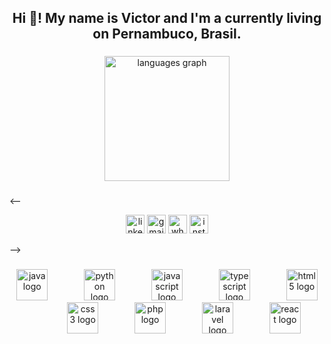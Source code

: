 <h2 align="center">Hi 🖖! My name is Victor and I'm a currently living on Pernambuco, Brasil.</h2>

###

<div align="center">
  <img src="https://github-readme-stats.vercel.app/api/top-langs?username=VictorGDM&locale=pt-br&hide_title=true&layout=compact&card_width=320&langs_count=6&theme=github_dark&hide_border=false&order=2" height="200" alt="languages graph"  />
</div>

###

<-- <div align="center">
  <img src="https://img.shields.io/static/v1?message=LinkedIn&logo=linkedin&label=&color=000000&logoColor=white&labelColor=&style=flat" height="30" alt="linkedin logo"  />
  <img src="https://img.shields.io/static/v1?message=Gmail&logo=gmail&label=&color=000000&logoColor=white&labelColor=&style=flat" height="30" alt="gmail logo"  />
  <img src="https://img.shields.io/static/v1?message=Whatsapp&logo=whatsapp&label=&color=000000&logoColor=white&labelColor=&style=flat" height="30" alt="whatsapp logo"  />
  <img src="https://img.shields.io/static/v1?message=Instagram&logo=instagram&label=&color=000000&logoColor=white&labelColor=&style=flat" height="30" alt="instagram logo"  />
</div> -->

###

<div align="center">
  <img src="https://skillicons.dev/icons?i=java" height="50" alt="java logo"  />
  <img width="50" />
  <img src="https://cdn.jsdelivr.net/gh/devicons/devicon/icons/python/python-plain.svg" height="50" alt="python logo"  />
  <img width="50" />
  <img src="https://cdn.simpleicons.org/javascript/F7DF1E" height="50" alt="javascript logo"  />
  <img width="50" />
  <img src="https://cdn.jsdelivr.net/gh/devicons/devicon/icons/typescript/typescript-plain.svg" height="50" alt="typescript logo"  />
  <img width="50" />
  <img src="https://cdn.simpleicons.org/html5/E34F26" height="50" alt="html5 logo"  />
  <img width="50" />
  <img src="https://cdn.simpleicons.org/css3/1572B6" height="50" alt="css3 logo"  />
  <img width="50" />
  <img src="https://skillicons.dev/icons?i=php" height="50" alt="php logo"  />
  <img width="50" />
  <img src="https://cdn.simpleicons.org/laravel/FF2D20" height="50" alt="laravel logo"  />
  <img width="50" />
  <img src="https://cdn.jsdelivr.net/gh/devicons/devicon/icons/react/react-original.svg" height="50" alt="react logo"  />
</div>

###
<!--
**VictorGDM/VictorGDM** is a ✨ _special_ ✨ repository because its `README.md` (this file) appears on your GitHub profile.

Here are some ideas to get you started:

- 🔭 I’m currently working on ...
- 🌱 I’m currently learning ...
- 👯 I’m looking to collaborate on ...
- 🤔 I’m looking for help with ...
- 💬 Ask me about ...
- 📫 How to reach me: ...
- 😄 Pronouns: ...
- ⚡ Fun fact: ...
-->
